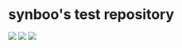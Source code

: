 # synboo's test repository

<img src="http://tiqav.com/2Jk.jpg">

<img src="http://tiqav.com/1H7.jpg">

<img src="http://tiqav.com/pw.jpg">
